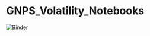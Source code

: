 # GNPS_Volatility_Notebooks

[![Binder](https://mybinder.org/badge_logo.svg)](https://mybinder.org/v2/gh/mwang87/GNPS_Volatility_Notebooks/master)
